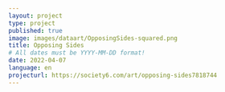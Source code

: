```yaml
---
layout: project
type: project
published: true
image: images/dataart/OpposingSides-squared.png
title: Opposing Sides
# All dates must be YYYY-MM-DD format!
date: 2022-04-07
language: en
projecturl: https://society6.com/art/opposing-sides7818744
---
```


